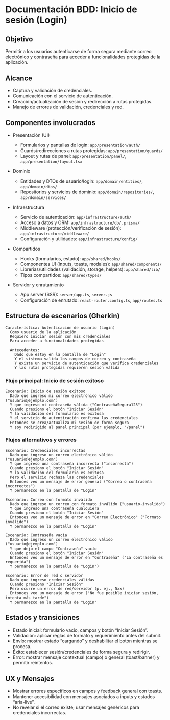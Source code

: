 # Documentación BDD: Inicio de sesión (Login)

## Objetivo
Permitir a los usuarios autenticarse de forma segura mediante correo electrónico y contraseña para acceder a funcionalidades protegidas de la aplicación.

## Alcance
- Captura y validación de credenciales.
- Comunicación con el servicio de autenticación.
- Creación/actualización de sesión y redirección a rutas protegidas.
- Manejo de errores de validación, credenciales y red.

## Componentes involucrados

- Presentación (UI)
  - Formularios y pantallas de login: `app/presentation/auth/`
  - Guards/redirecciones a rutas protegidas: `app/presentation/guards/`
  - Layout y rutas de panel: `app/presentation/panel/`, `app/presentation/layout.tsx`

- Dominio
  - Entidades y DTOs de usuario/login: `app/domain/entities/`, `app/domain/dtos/`
  - Repositorios y servicios de dominio: `app/domain/repositories/`, `app/domain/services/`

- Infraestructura
  - Servicio de autenticación: `app/infrastructure/auth/`
  - Acceso a datos y ORM: `app/infrastructure/db/`, `prisma/`
  - Middleware (protección/verificación de sesión): `app/infrastructure/middleware/`
  - Configuración y utilidades: `app/infrastructure/config/`

- Compartidos
  - Hooks (formularios, estado): `app/shared/hooks/`
  - Componentes UI (inputs, toasts, modales): `app/shared/components/`
  - Librerías/utilidades (validación, storage, helpers): `app/shared/lib/`
  - Tipos compartidos: `app/shared/types/`

- Servidor y enrutamiento
  - App server (SSR): `server/app.ts`, `server.js`
  - Configuración de enrutado: `react-router.config.ts`, `app/routes.ts`


## Estructura de escenarios (Gherkin)

```gherkin
Característica: Autenticación de usuario (Login)
  Como usuario de la aplicación
  Requiero iniciar sesión con mis credenciales
  Para acceder a funcionalidades protegidas

  Antecedentes:
    Dado que estoy en la pantalla de "Login"
    Y el sistema valida los campos de correo y contraseña
    Y existe un servicio de autenticación que verifica credenciales
    Y las rutas protegidas requieren sesión válida
```

### Flujo principal: Inicio de sesión exitoso

```gherkin
Escenario: Inicio de sesión exitoso
  Dado que ingreso mi correo electrónico válido ("usuario@ejemplo.com")
  Y que ingreso mi contraseña válida ("ContraseñaSegura123")
  Cuando presiono el botón "Iniciar Sesión"
  Y la validación del formulario es exitosa
  Y el servicio de autenticación confirma las credenciales
  Entonces se crea/actualiza mi sesión de forma segura
  Y soy redirigido al panel principal (por ejemplo, "/panel")
```

### Flujos alternativos y errores

```gherkin
Escenario: Credenciales incorrectas
  Dado que ingreso un correo electrónico válido ("usuario@ejemplo.com")
  Y que ingreso una contraseña incorrecta ("incorrecta")
  Cuando presiono el botón "Iniciar Sesión"
  Y la validación del formulario es exitosa
  Pero el servicio rechaza las credenciales
  Entonces veo un mensaje de error general ("Correo o contraseña incorrectos")
  Y permanezco en la pantalla de "Login"

Escenario: Correo con formato inválido
  Dado que ingreso un correo con formato inválido ("usuario-invalido")
  Y que ingreso una contraseña cualquiera
  Cuando presiono el botón "Iniciar Sesión"
  Entonces veo un mensaje de error en "Correo Electrónico" ("Formato inválido")
  Y permanezco en la pantalla de "Login"

Escenario: Contraseña vacía
  Dado que ingreso un correo electrónico válido ("usuario@ejemplo.com")
  Y que dejo el campo "Contraseña" vacío
  Cuando presiono el botón "Iniciar Sesión"
  Entonces veo un mensaje de error en "Contraseña" ("La contraseña es requerida")
  Y permanezco en la pantalla de "Login")

Escenario: Error de red o servidor
  Dado que ingreso credenciales válidas
  Cuando presiono "Iniciar Sesión"
  Pero ocurre un error de red/servidor (p. ej., 5xx)
  Entonces veo un mensaje de error ("No fue posible iniciar sesión, intenta más tarde")
  Y permanezco en la pantalla de "Login"
```

## Estados y transiciones
- Estado inicial: formulario vacío, campos y botón “Iniciar Sesión”.
- Validación: aplicar reglas de formato y requerimiento antes del submit.
- Envío: mostrar estado “cargando” y deshabilitar el botón mientras se procesa.
- Éxito: establecer sesión/credenciales de forma segura y redirigir.
- Error: mostrar mensaje contextual (campo) o general (toast/banner) y permitir reintentos.

## UX y Mensajes
- Mostrar errores específicos en campos y feedback general con toasts.
- Mantener accesibilidad con mensajes asociados a inputs y estados “aria-live”.
- No revelar si el correo existe; usar mensajes genéricos para credenciales incorrectas.